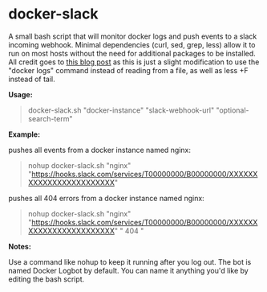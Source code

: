 # docker-slack
A small bash script that will monitor docker logs and push events to a slack incoming webhook.
Minimal dependencies (curl, sed, grep, less) allow it to run on most hosts without the need for additional packages to be installed.  All credit goes to [this blog post](http://blog.getpostman.com/2015/12/23/stream-any-log-file-to-slack-using-curl/) as this is just a slight modification to use the "docker logs" command instead of reading from a file, as well as less +F instead of tail.

**Usage:**

> docker-slack.sh "docker-instance" "slack-webhook-url" "optional-search-term"

**Example:**

pushes all events from a docker instance named nginx:

>nohup docker-slack.sh "nginx" "https://hooks.slack.com/services/T00000000/B00000000/XXXXXXXXXXXXXXXXXXXXXXXX"

pushes all 404 errors from a docker instance named nginx:

>nohup docker-slack.sh "nginx" "https://hooks.slack.com/services/T00000000/B00000000/XXXXXXXXXXXXXXXXXXXXXXXX" " 404 "

**Notes:**

Use a command like nohup to keep it running after you log out.  The bot is named Docker Logbot by default.  You can name it anything you'd like by editing the bash script.
